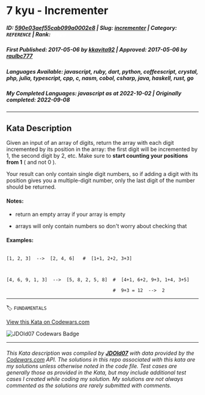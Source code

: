 # 7 kyu - Incrementer

##### **ID**: [590e03aef55cab099a0002e8](https://www.codewars.com/kata/590e03aef55cab099a0002e8) | **Slug**: [incrementer](https://www.codewars.com/kata/590e03aef55cab099a0002e8) | **Category**: `REFERENCE` | **Rank**: <span style="color:white">7 kyu</span>

##### **First Published**: 2017-05-06 ***by*** [kkavita92](https://www.codewars.com/users/kkavita92) | **Approved**: 2017-05-06 ***by*** [raulbc777](https://www.codewars.com/users/raulbc777)

##### **Languages Available**: javascript, ruby, dart, python, coffeescript, crystal, php, julia, typescript, cpp, c, nasm, cobol, csharp, java, haskell, rust, go

##### **My Completed Languages**: javascript ***as at*** 2022-10-02 | **Originally completed**: 2022-09-08

---

## Kata Description


Given an input of an array of digits, return the array with each digit incremented by its position in the array: the first digit will be incremented by 1, the second digit by 2, etc. Make sure to **start counting your positions from 1** ( and not 0 ).



Your result can only contain single digit numbers, so if adding a digit with its position gives you a multiple-digit number, only the last digit of the number should be returned.



#### Notes:



* return an empty array if your array is empty

* arrays will only contain numbers so don't worry about checking that



#### Examples:



```

[1, 2, 3]  -->  [2, 4, 6]   #  [1+1, 2+2, 3+3]



[4, 6, 9, 1, 3]  -->  [5, 8, 2, 5, 8]  #  [4+1, 6+2, 9+3, 1+4, 3+5]

                                       #  9+3 = 12  -->  2

```

---


🏷 `FUNDAMENTALS`


[View this Kata on Codewars.com](https://www.codewars.com/kata/590e03aef55cab099a0002e8)

![](https://www.codewars.com/users/jdold07/badges/large "JDOld07 Codewars Badge")

---

###### *This Kata description was compiled by [**JDOld07**](https://tpstech.dev) with data provided by the [Codewars.com](https://www.codewars.com) API.  The solutions in this repo associated with this kata are my solutions unless otherwise noted in the code file.  Test cases are generally those as provided in the Kata, but may include additional test cases I created while coding my solution.  My solutions are not always commented as the solutions are rarely submitted with comments.*
